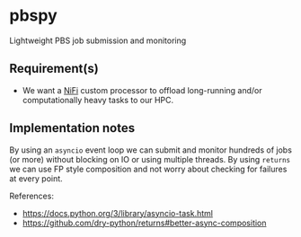 # pbspy

Lightweight PBS job submission and monitoring

## Requirement(s)

* We want a [NiFi](https://nifi.apache.org/) custom processor to offload long-running and/or
computationally heavy tasks to our HPC.

## Implementation notes

By using an `asyncio` event loop we can submit and monitor hundreds of jobs
(or more) without blocking on IO or using multiple threads. By using `returns`
we can use FP style composition and not worry about checking for failures at
every point.

References:

* https://docs.python.org/3/library/asyncio-task.html
* https://github.com/dry-python/returns#better-async-composition
